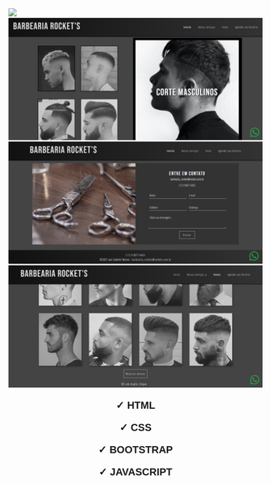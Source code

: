 <img src="images/prints/gif-rockets.gif">

<img src="images/prints/01.png">
<img src="images/prints/02.png">
<img src="images/prints/03.png">

<div style="text-align: center;">
	<p style="font-size: 1.25rem; font-family: Arial; font-weight: bold;">
		&#10003; HTML
	</p>
	<p style="font-size: 1.25rem; font-family: Arial; font-weight: bold;">
		&#10003; CSS
	</p>
	<p style="font-size: 1.25rem; font-family: Arial; font-weight: bold;">
		&#10003; BOOTSTRAP
	</p>
	<p style="font-size: 1.25rem; font-family: Arial; font-weight: bold;">
		&#10003; JAVASCRIPT
	</p>
</div>
